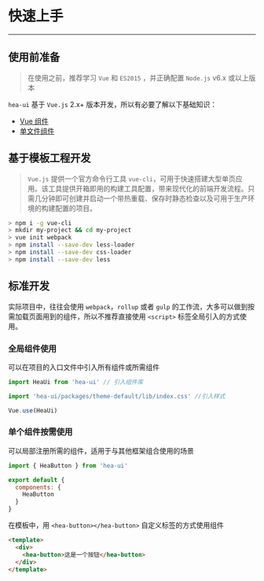 
# 快速上手

----

## 使用前准备

> 在使用之前，推荐学习 `Vue` 和 `ES2015` ，并正确配置 `Node.js` v6.x 或以上版本

`hea-ui` 基于 `Vue.js` 2.x+ 版本开发，所以有必要了解以下基础知识：
- [Vue 组件](https://cn.vuejs.org/v2/guide/components.html)
- [单文件组件](https://cn.vuejs.org/v2/guide/single-file-components.html)

## 基于模板工程开发

> `Vue.js` 提供一个官方命令行工具 `vue-cli`，可用于快速搭建大型单页应用。该工具提供开箱即用的构建工具配置，带来现代化的前端开发流程。只需几分钟即可创建并启动一个带热重载、保存时静态检查以及可用于生产环境的构建配置的项目。

```bash
> npm i -g vue-cli
> mkdir my-project && cd my-project
> vue init webpack
> npm install --save-dev less-loader
> npm install --save-dev css-loader
> npm install --save-dev less

```

## 标准开发

实际项目中，往往会使用 `webpack`，`rollup` 或者 `gulp` 的工作流，大多可以做到按需加载页面用到的组件，所以不推荐直接使用 `<script>` 标签全局引入的方式使用。

### 全局组件使用

可以在项目的入口文件中引入所有组件或所需组件

```js
import HeaUi from 'hea-ui' // 引入组件库

import 'hea-ui/packages/theme-default/lib/index.css' //引入样式

Vue.use(HeaUi)
```

### 单个组件按需使用

可以局部注册所需的组件，适用于与其他框架组合使用的场景

```js
import { HeaButton } from 'hea-ui'

export default {
  components: {
    HeaButton
  }
}
```

在模板中，用 `<hea-button></hea-button>` 自定义标签的方式使用组件

```html
<template>
  <div>
    <hea-button>这是一个按钮</hea-button>
  </div>
</template>
```


